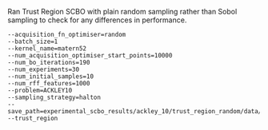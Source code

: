 Ran Trust Region SCBO with plain random sampling rather than Sobol sampling to check for
any differences in performance. 

```
--acquisition_fn_optimiser=random
--batch_size=1
--kernel_name=matern52
--num_acquisition_optimiser_start_points=10000
--num_bo_iterations=190
--num_experiments=30
--num_initial_samples=10
--num_rff_features=1000
--problem=ACKLEY10
--sampling_strategy=halton
--save_path=experimental_scbo_results/ackley_10/trust_region_random/data/run_
--trust_region
```
